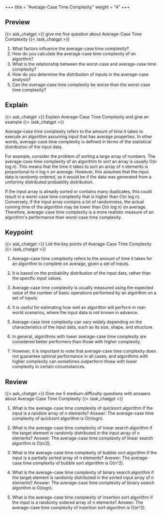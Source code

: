 +++
title = "Average-Case Time Complexity"
weight = "4"
+++
## Preview
{{< ask_chatgpt >}}
give me five question about Average-Case Time Complexity
{{< /ask_chatgpt >}}



1. What factors influence the average-case time complexity?
2. How do you calculate the average-case time complexity of an algorithm?
3. What is the relationship between the worst-case and average-case time complexity?
4. How do you determine the distribution of inputs in the average-case analysis?
5. Can the average-case time complexity be worse than the worst-case time complexity?   

## Explain
{{< ask_chatgpt >}}
Explain Average-Case Time Complexity and give an example
{{< /ask_chatgpt >}}



Average-case time complexity refers to the amount of time it takes to execute an algorithm assuming input that has average properties. In other words, average-case time complexity is defined in terms of the statistical distribution of the input data.

For example, consider the problem of sorting a large array of numbers. The average-case time complexity of an algorithm to sort an array is usually O(n log n). This means that the time it takes to sort an array of n elements is proportional to n log n on average. However, this assumes that the input data is randomly ordered, as it would be if the data was generated from a uniformly distributed probability distribution. 

If the input array is already sorted or contains many duplicates, this could result in a worst-case time complexity that is higher than O(n log n). Conversely, if the input array contains a lot of randomness, the actual running time of the algorithm may be lower than O(n log n) on average. Therefore, average-case time complexity is a more realistic measure of an algorithm's performance than worst-case time complexity.   

## Keypoint
{{< ask_chatgpt >}}
List the key points of Average-Case Time Complexity
{{< /ask_chatgpt >}}



1. Average-case time complexity refers to the amount of time it takes for an algorithm to complete on average, given a set of inputs.

2. It is based on the probability distribution of the input data, rather than the specific input values.

3. Average-case time complexity is usually measured using the expected value of the number of basic operations performed by an algorithm on a set of inputs.

4. It is useful for estimating how well an algorithm will perform in real-world scenarios, where the input data is not known in advance.

5. Average-case time complexity can vary widely depending on the characteristics of the input data, such as its size, shape, and structure.

6. In general, algorithms with lower average-case time complexity are considered better performers than those with higher complexity.

7. However, it is important to note that average-case time complexity does not guarantee optimal performance in all cases, and algorithms with higher complexity can sometimes outperform those with lower complexity in certain circumstances.   

## Review
{{< ask_chatgpt >}}
Give me 5 medium-difficulty questions with answers about Average-Case Time Complexity
{{< /ask_chatgpt >}}

1. What is the average-case time complexity of quicksort algorithm if the input is a random array of n elements?
Answer: The average-case time complexity of quicksort algorithm is O(nlogn).

2. What is the average-case time complexity of linear search algorithm if the target element is randomly distributed in the input array of n elements?
Answer: The average-case time complexity of linear search algorithm is O(n/2).

3. What is the average-case time complexity of bubble sort algorithm if the input is a partially sorted array of n elements?
Answer: The average-case time complexity of bubble sort algorithm is O(n^2).

4. What is the average-case time complexity of binary search algorithm if the target element is randomly distributed in the sorted input array of n elements?
Answer: The average-case time complexity of binary search algorithm is O(logn).

5. What is the average-case time complexity of insertion sort algorithm if the input is a randomly ordered array of n elements?
Answer: The average-case time complexity of insertion sort algorithm is O(n^2).   


